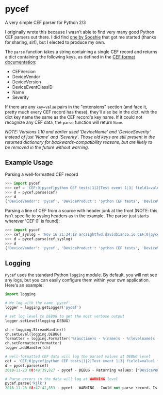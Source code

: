 # pycef
A very simple CEF parser for Python 2/3

I originally wrote this because I wasn't able to find very many good Python CEF parsers out there.  I did find [one by Sooshie](https://github.com/sooshie/cef_parser) that got me started (thanks for sharing, sir!), but I elected to produce my own.  

The `parse` function takes a string containing a single CEF record and returns a dict containing the following keys, as defined in the [CEF format documentation](https://community.microfocus.com/t5/ArcSight-Connectors/ArcSight-Common-Event-Format-CEF-Implementation-Standard/ta-p/1645557):

* CEFVersion
* DeviceVendor
* DeviceVersion
* DeviceEventClassID
* Name
* Severity

If there are any `key=value` pairs in the "extensions" section (and face it, pretty much every CEF record has these), they'll also be in the dict, with the dict key name the same as the CEF record's key name. If it could not recognize any CEF data, the `parse` function will return `None`.

_NOTE: Versions 1.10 and earlier used 'DeviceName' and 'DeviceSeverity' instead of just 'Name' and 'Severity'. Those old keys are still present in the returned dictionary for backwards-compatibility reasons, but are likely to be removed in the future without warning._

## Example Usage
Parsing a well-formatted CEF record

```python
>>> import pycef
>>> cef = 'CEF:0|pycef|python CEF tests|1|2|Test event 1|3| field1=value1 field2=value2 field3=value3'
>>> d = pycef.parse(cef)
>>> d
{'DeviceVendor': 'pycef', 'DeviceProduct': 'python CEF tests', 'DeviceVersion': '1', 'DeviceEventClassID': '2', 'Name': 'Test event 1', 'Severity': '3', 'CEFVersion': '0', 'field1': 'value1', 'field2': 'value2', 'field3': 'value3'}
```

Parsing a line of CEF from a source with header junk at the front (NOTE: this isn't specific to syslog headers as in the example. The parser just starts wherever 'CEF:0' is found):

```python
>>> import pycef
>>> cef_syslog = 'Nov 16 21:24:18 arcsightfwd.davidbianco.io CEF:0|pycef|python CEF tests|1|2|Test event 1|3| field1=value1 field2=value2 field3=value3'
>>> d = pycef.parse(cef_syslog)
>>> d
{'DeviceVendor': 'pycef', 'DeviceProduct': 'python CEF tests', 'DeviceVersion': '1', 'DeviceEventClassID': '2', 'Name': 'Test event 1', 'Severity': '3', 'CEFVersion': '0', 'field1': 'value1', 'field2': 'value2', 'field3': 'value3'}
```

## Logging
`Pycef` uses the standard Python `logging` module.  By default, you will not see any logs, but you can easily configure them within your own application.  Here's an example:

```python
import logging

# We log with the name 'pycef'
logger = logging.getLogger('pycef')

# set log level to DEBUG to get the most verbose output
logger.setLevel(logging.DEBUG)

ch = logging.StreamHandler()
ch.setLevel(logging.DEBUG)
formatter = logging.Formatter('%(asctime)s - %(name)s - %(levelname)s - %(message)s')
ch.setFormatter(formatter)
logger.addHandler(ch)

# well-formatted CEF data will log the parsed values at DEBUG level
cef = 'CEF:0|pycef|python CEF tests|1|2|Test event 1|3| field1=value1 field2=value2 field3=value3'
d = pycef.parse(cef)
2018-11-23 08:49:39,827 - pycef - DEBUG - Returning values: {'DeviceVendor': 'pycef', 'DeviceProduct': 'python CEF tests', 'DeviceVersion': '1', 'DeviceEventClassID': '2', 'Name': 'Test event 1', 'Severity': '3', 'CEFVersion': '0', 'field1': 'value1', 'field2': 'value2', 'field3': 'value3'}

# Parse errors in the data will log at WARNING level
pycef.parse('kjlk')
2018-11-23 08:47:42,853 - pycef - WARNING - Could not parse record. Is it valid CEF format?
```
